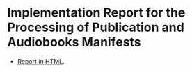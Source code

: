 # Implementation Report for the Processing of Publication and Audiobooks Manifests

- [Report in HTML](https://w3c.github.io/publ-tests/test_reports/manifest_processing/).
